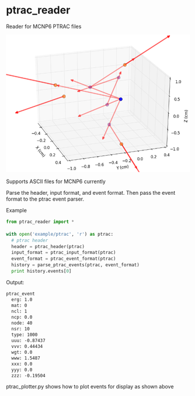 # ptrac_reader
Reader for MCNP6 PTRAC files

![event](example/event.png?raw=true)

Supports ASCII files for MCNP6 currently

Parse the header, input format, and event format. Then pass the event format to the ptrac event parser.

Example
```python
from ptrac_reader import *

with open('example/ptrac', 'r') as ptrac:
  # ptrac header
  header = ptrac_header(ptrac)
  input_format = ptrac_input_format(ptrac)
  event_format = ptrac_event_format(ptrac)
  history = parse_ptrac_events(ptrac, event_format)
  print history.events[0]
```
Output:
```
ptrac_event
  erg: 1.0
  mat: 0
  ncl: 1
  ncp: 0.0
  node: 40
  nsr: 10
  type: 1000
  uuu: -0.87437
  vvv: 0.44434
  wgt: 0.0
  www: 1.5487
  xxx: 0.0
  yyy: 0.0
  zzz: -0.19504
```

ptrac_plotter.py shows how to plot events for display as shown above
